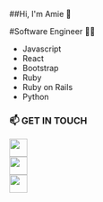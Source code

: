 ##Hi, I'm Amie 👋

#Software Engineer 👩‍💻 
* Javascript
* React
* Bootstrap
* Ruby
* Ruby on Rails
* Python

### 📫 GET IN TOUCH 
<a href="https://www.linkedin.com/in/amie-n-foster/"><img height="32" width="32" src="https://cdn.jsdelivr.net/npm/simple-icons@v6/icons/linkedin.svg"/></a>    
<a href='https://medium.com/@amie.n.foster'><img height="32" width="32" src="https://cdn.jsdelivr.net/npm/simple-icons@v6/icons/medium.svg" /></a>    
<a href='mailto:amie.n.foster@gmail.com'><img height="32" width="32" src="https://cdn.jsdelivr.net/npm/simple-icons@v6/icons/gmail.svg" /></a>


